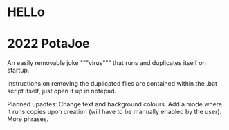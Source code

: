 # HELLo
# 2022 PotaJoe
An easily removable joke """virus""" that runs and duplicates itself on startup.

Instructions on removing the duplicated files are contained within the .bat script itself, just open it up in notepad.

Planned upadtes:
Change text and background colours.
Add a mode where it runs copies upon creation (will have to be manually enabled by the user).
More phrases.
